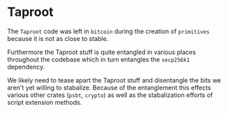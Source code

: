 # Taproot

The `Taproot` code was left in `bitcoin` during the creation of
`primitives` because it is not as close to stable.

Furthermore the Taproot stuff is quite entangled in various places
throughout the codebase which in turn entangles the `secp256k1`
dependency.

We likely need to tease apart the Taproot stuff and disentangle the
bits we aren't yet willing to stabalize. Because of the entanglement
this effects various other crates (`psbt`, `crypto`) as well as the
stabalization efforts of script extension methods.


